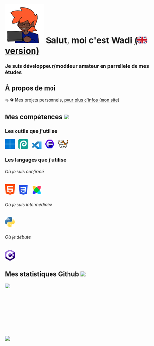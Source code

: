 <h1 style="vertical-align: top;"> <img src="Res\nerd.png"> Salut, moi c'est Wadi <a href="README_EN.md">(<img src="Res\en_flag.png"> version)</a></h1>
<p align='center'>

</p>
<h3>
<div size='20px'> Je suis développeur/moddeur amateur en parrellele de mes études
</h3>
</div>
  
<h2> À propos de moi
</h2>

➭ ⚽ Mes projets personnels, <a href="https://lewadi.github.io/hub/" target="_blank">pour plus d'infos (mon site)</a>

<h2> Mes compétences <img src = "Res\Dev.gif"> </h2>

<div>

<h3>Les outils que j'utilise</h3>
  
  <a href="https://www.microsoft.com/windows" target="_blank"><img src="Res\windows11.png" alt="Windows" title="Windows" width=32px></a>
    &nbsp;
  <a href="https://www.photopea.com/" target="_blank"><img src="Res\hamdoulilah_c_gratuit.png" alt="Photopea" title="Photopea" width=32px></a>
    &nbsp;
  <a href="https://visualstudio.microsoft.com" target="_blank"><img src="Res\VisualStudioCode.png" alt="Visual Studio Code" title="Visual Studio Code" width=32px></a>
    &nbsp;
    <a href="https://floorp.app/fr" target="_blank"><img src="Res\floorp.png" alt="Floorp" title="Floorp" width=32px></a>
    &nbsp;
  <a href="https://github.com/IcySon55/Kuriimu" target="_blank"><img src="Res\Kuriimu.png" alt="Kuriimu" title="Kuriimu" width=32px></a>
  
<h3>Les langages que j'utilise</h3>
<h6>Où je suis confirmé</h6>
  
  <a href="https://html.spec.whatwg.org" target="_blank"><img src="Res\HTML.png" alt="HTML" title="HTML" width=32px></a>
   &nbsp;
  <a href="https://www.w3.org/TR/CSS/#css" target="_blank"><img src="Res\CSS.png" alt="CSS" title="CSS" width=32px></a>
   &nbsp;
  <a href="https://haxeflixel.com/" target="_blank"><img src="Res\HaxeFlixel.png" alt="HaxeFlixel" title="HaxeFlixel" width=32px></a>
 
<h6>Où je suis intermédiaire</h6>  

  <a href="https://www.python.org" target="_blank"><img src="Res\Python.png" alt="Python" title="Python" width=32px></a>
  
<h6>Où je débute</h6>

  <a href="https://docs.microsoft.com/fr-fr/dotnet/csharp" target="_blank"><img src="Res\Csharp.png" alt="C#" title="C#" width=32px></a>
  
</div>

<h2>Mes statistiques Github <img src='Res\Github_logo.gif'> </h2>

<a href="https://github.com/LeWadi/github-readme-stats">
<img align="left" src="https://github-readme-stats.vercel.app/api?username=LeWadi&count_private=true&show_icons=true&theme=tokyonight" />
</a><br><br><br><br><br><br><br><br><br><br>
<a href="https://github.com/LeWadi/convoychat">
<img align="center" src="https://github-readme-stats.vercel.app/api/top-langs/?username=LeWadi&theme=tokyonight" />
</a>
